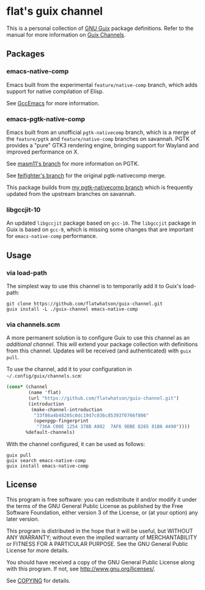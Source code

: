 # flat's guix channel

This is a personal collection of [GNU Guix][guix] package definitions.  Refer
to the manual for more information on [Guix Channels][guix-channel].

## Packages

### emacs-native-comp

Emacs built from the experimental `feature/native-comp` branch, which adds
support for native compilation of Elisp.

See [GccEmacs][gccemacs] for more information.

### emacs-pgtk-native-comp

Emacs built from an unofficial `pgtk-nativecomp` branch, which is a merge of
the `feature/pgtk` and `feature/native-comp` branches on savannah.  PGTK
provides a "pure" GTK3 rendering engine, bringing support for Wayland and
improved performance on X.

See [masm11's branch][masm11-pgtk] for more information on PGTK.

See [fejfighter's branch][fejfighter-pgtk] for the original pgtk-nativecomp
merge.

This package builds from [my pgtk-nativecomp branch][flatwhatson-pgtk] which
is frequently updated from the upstream branches on savannah.

### libgccjit-10

An updated `libgccjit` package based on `gcc-10`.  The `libgccjit` package in
Guix is based on `gcc-9`, which is missing some changes that are important for
`emacs-native-comp` performance.

## Usage

### via load-path

The simplest way to use this channel is to temporarily add it to Guix's
load-path:

``` shell
git clone https://github.com/flatwhatson/guix-channel.git
guix install -L ./guix-channel emacs-native-comp
```

### via channels.scm

A more permanent solution is to configure Guix to use this channel as an
*additional channel*.  This will extend your package collection with
definitions from this channel.  Updates will be received (and authenticated)
with `guix pull`.

To use the channel, add it to your configuration in
`~/.config/guix/channels.scm`:

``` scheme
(cons* (channel
        (name 'flat)
        (url "https://github.com/flatwhatson/guix-channel.git")
        (introduction
         (make-channel-introduction
          "33f86a4b48205c0dc19d7c036c85393f0766f806"
          (openpgp-fingerprint
           "736A C00E 1254 378B A982  7AF6 9DBE 8265 81B6 4490"))))
       %default-channels)
```

With the channel configured, it can be used as follows:

``` shell
guix pull
guix search emacs-native-comp
guix install emacs-native-comp
```

## License

This program is free software: you can redistribute it and/or modify it under
the terms of the GNU General Public License as published by the Free Software
Foundation, either version 3 of the License, or (at your option) any later
version.

This program is distributed in the hope that it will be useful, but WITHOUT ANY
WARRANTY; without even the implied warranty of MERCHANTABILITY or FITNESS FOR A
PARTICULAR PURPOSE.  See the GNU General Public License for more details.

You should have received a copy of the GNU General Public License along with
this program.  If not, see <http://www.gnu.org/licenses/>.

See [COPYING](COPYING) for details.

[guix]: https://guix.gnu.org/
[guix-channel]: https://guix.gnu.org/manual/en/html_node/Channels.html
[gccemacs]: https://www.emacswiki.org/emacs/GccEmacs
[masm11-pgtk]: https://github.com/masm11/emacs/tree/pgtk
[fejfighter-pgtk]: https://github.com/fejfighter/emacs/tree/pgtk-nativecomp
[flatwhatson-pgtk]: https://github.com/flatwhatson/emacs/tree/pgtk-nativecomp
